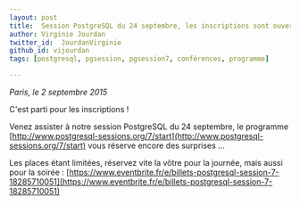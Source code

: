 ```yaml
---
layout: post
title:  Session PostgreSQL du 24 septembre, les inscriptions sont ouvertes !
author: Virginie Jourdan
twitter_id:  JourdanVirginie   
github_id: vijourdan
tags: [postgresql, pgsession, pgsession7, conférences, programme]

---
```

*Paris, le 2 septembre 2015*

C'est parti pour les inscriptions !


<!--MORE-->


Venez assister à notre session PostgreSQL du 24 septembre, le programme [http://www.postgresql-sessions.org/7/start](http://www.postgresql-sessions.org/7/start) vous réserve encore des surprises ...

Les places étant limitées, réservez vite la vôtre pour la journée, mais aussi pour la soirée : [https://www.eventbrite.fr/e/billets-postgresql-session-7-18285710051](https://www.eventbrite.fr/e/billets-postgresql-session-7-18285710051)
